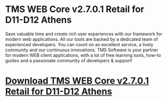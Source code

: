 # TMS WEB Core v2.7.0.1 Retail for D11-D12 Athens

Save valuable time and create rich user experiences with our framework for modern web applications. All our tools are backed by a dedicated team of experienced developers. You can count on an excellent service, a lively community and our continuous innovations. TMS Software is your partner for modern WEB client applications, with a lot of free learning tools, how-to guides and a passionate community of developers & support!

# [Download TMS WEB Core v2.7.0.1 Retail for D11-D12 Athens](https://developer.team/delphi/35141-tms-web-core-v2701-retail-for-d11-d12-athens.html)
